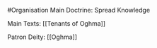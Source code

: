 #Organisation
Main Doctrine: Spread Knowledge

Main Texts:
	[[Tenants of Oghma]]

Patron Deity:
	[[Oghma]]